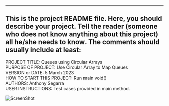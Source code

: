 
------------------------------------------------------------------------
This is the project README file. Here, you should describe your project.
Tell the reader (someone who does not know anything about this project)
all he/she needs to know. The comments should usually include at least:
------------------------------------------------------------------------

PROJECT TITLE: Queues using Circular Arrays <br>
PURPOSE OF PROJECT: Use Circular Array to Map Queues<br>
VERSION or DATE:    5 March 2023<br>
HOW TO START THIS PROJECT:  Run main void()<br>
AUTHORS:    Anthony Segarra<br>
USER INSTRUCTIONS:  Test cases provided in main method.<br>

![ScreenShot](/Asssignment.png)